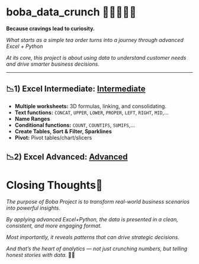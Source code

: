 # boba_data_crunch 🧋👩🏻‍💻✨

**Because cravings lead to curiosity.**

_What starts as a simple tea order turns into a journey through advanced Excel + Python_ 

_At its core, this project is about using data to understand customer needs and drive smarter business decisions._

---

## 📉1) Excel Intermediate: [Intermediate ](https://github.com/amy941/boba_data_crunch/tree/main/1_Excel_Intermediate_boba)
- **Multiple worksheets:** 3D formulas, linking, and consolidating.
- **Text functions:** ```CONCAT```, ```UPPER```, ```LOWER```, ```PROPER```, ```LEFT```, ```RIGHT```, ```MID```,...
- **Name Ranges**
- **Conditional functions:** ```COUNT```, ```COUNTIFS```, ```SUMIFS```,...
- **Create Tables, Sort & Filter, Sparklines**
- **Pivot:** Pivot tables/chart/slicers

## 📉2) Excel Advanced: [Advanced]()

# Closing Thoughts💭
_The purpose of Boba Project is to transform real-world business scenarios into powerful insights._ 

_By applying advanced Excel+Python, the data is presented in a clean, consistent, and more engaging format._

_Most importantly, it reveals patterns that can drive strategic decisions._ 

_And that’s the heart of analytics — not just crunching numbers, but telling honest stories with data._ 🧋💓
